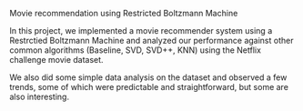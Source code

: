 Movie recommendation using Restricted Boltzmann Machine

In this project, we implemented a movie recommender system using a Restrctied Boltzmann Machine
and analyzed our performance against other common algorithms (Baseline, SVD, SVD++, KNN) using
the Netflix challenge movie dataset.

We also did some simple data analysis on the dataset and observed a few trends, some of which
were predictable and straightforward, but some are also interesting.
